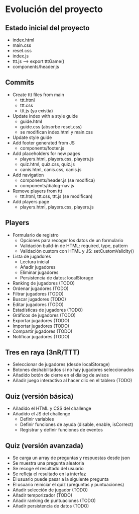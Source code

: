 # Evolución del proyecto

## Estado inicial del proyecto

- index.html
- main.css
- reset.css
- index.js
- ttt.js --> export tttGame()
- components/header.js

## Commits

- Create ttt files from main
  - ttt.html
  - ttt.css
  - ttt.js (ya existía)
- Update index with a style guide
  - guide.html
  - guide.css (absorbe reset.css)
  - se modifican index.html y main.css
- Update style guide
- Add footer generated from JS
  - components/footer.js
- Add placeholders for new pages
  - players.html, players.css, players.js
  - quiz.html, quiz.css, quiz.js
  - canis.html, canis.css, canis.js
- Add navigation
  - components/header.js (se modifica)
  - components/dialog-nav.js
- Remove players from ttt
  - ttt.html, ttt.css, ttt.js (se modifican)
- Add players page
  - players.html, players.css, players.js

## Players

- Formulario de registro
  - Opciones para recoger los datos de un formulario
  - Validación build-in de HTML: required, type, pattern
  - Validación custom con HTML y JS: setCustomValidity()
- Lista de jugadores
  - Lectura inicial
  - Añadir jugadores
  - Eliminar jugadores
  - Persistencia de datos: localStorage
- Ranking de jugadores (TODO)
- Ordenar jugadores (TODO)
- Filtrar jugadores (TODO)
- Buscar jugadores (TODO)
- Editar jugadores (TODO)
- Estadísticas de jugadores (TODO)
- Gráficos de jugadores (TODO)
- Exportar jugadores (TODO)
- Importar jugadores (TODO)
- Compartir jugadores (TODO)
- Notificar jugadores (TODO)

## Tres en raya (3nR/TTT)

- Seleccionar de jugadores (desde localStorage)
- Botones deshabilitados si no hay jugadores seleccionados
- Añadido botón de cierre en el dialog de avisos
- Añadir juego interactivo al hacer clic en el tablero (TODO)

## Quiz (versión básica)

- Añadido el HTML y CSS del challenge
- Añadido el JS del challenge
  - Definir variables
  - Definir funciones de ayuda (disable, enable, isCorrect)
  - Registrar y definir funciones de eventos

## Quiz (versión avanzada)

- Se carga un array de preguntas y respuestas desde json
- Se muestra una pregunta aleatoria
- Se recoge el resultado del usuario
- Se refleja el resultado en la interfaz
- El usuario puede pasar a la siguiente pregunta
- El usuario reiniciar el quiz (preguntas y puntuaciones)
- Añadir selección de jugador (TODO)
- Añadir temporizador (TODO)
- Añadir ranking de puntuaciones (TODO)
- Añadir persistencia de datos (TODO)
